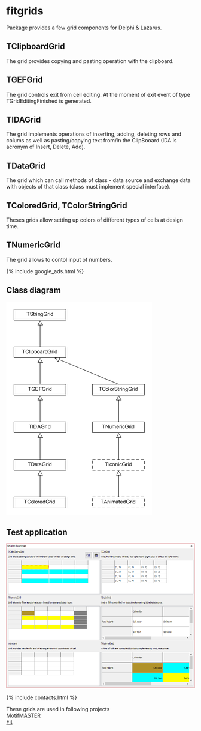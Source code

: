 # fitgrids
Package provides a few grid components for Delphi & Lazarus.

## TClipboardGrid
The grid provides copying and pasting operation with the clipboard.

## TGEFGrid
The grid controls exit from cell editing. At the moment of exit event of type TGridEditingFinished is generated.

## TIDAGrid
The grid implements operations of inserting, adding, deleting rows and colums as well as pasting/copying text from/in the ClipBooard (IDA is acronym of Insert, Delete, Add).

## TDataGrid
The grid which can call methods of class - data source and exchange data with objects of that class (class must implement special interface). 

## TColoredGrid, TColorStringGrid
Theses grids allow setting up colors of different types of cells at design time.

## TNumericGrid
The grid allows to contol input of numbers.

{% include google_ads.html %}

## Class diagram
![Class diagram](assets/classes.png)

## Test application
![Class diagram](assets/2017-03-11_15h21_53.png)

{% include contacts.html %}

These grids are used in following projects  
[MotifMASTER](http://motifmaster.sourceforge.net/)  
[Fit](http://fiteasily.townbreath.com/fit/downloads.html)  

